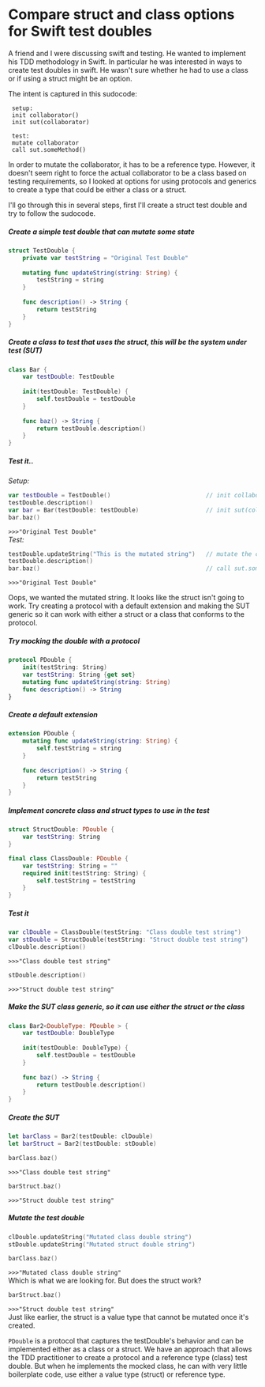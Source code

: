 # Compare struct and class options for Swift test doubles

A friend and I were discussing swift and testing. He wanted to implement his TDD methodology in Swift.  In particular he was interested in ways to create test doubles in swift. He wasn't sure whether he had to use a class or if using a struct might be an option.

 The intent is captured in this sudocode:

     setup:
     init collaborator()
     init sut(collaborator)
 
     test:
     mutate collaborator
     call sut.someMethod()
 
 In order to mutate the collaborator, it has to be a reference type.  However, it doesn't seem right to force the actual collaborator to be a class based on testing requirements, so I looked at options for using protocols and generics to create a type that could be either a class or a struct.  
 
 I'll go through this in several steps, first I'll create a struct test double and try to follow the sudocode.


##### Create a simple test double that can mutate some state
```swift
struct TestDouble {
    private var testString = "Original Test Double"
    
    mutating func updateString(string: String) {
        testString = string
    }
    
    func description() -> String {
        return testString
    }
}
```

##### Create a class to test that uses the struct, this will be the system under test (SUT)
```swift
class Bar {
    var testDouble: TestDouble
    
    init(testDouble: TestDouble) {
        self.testDouble = testDouble
    }
    
    func baz() -> String {
        return testDouble.description()
    }
}
```

##### Test it..
*Setup:*
```swift
var testDouble = TestDouble()                           // init collaborator()
testDouble.description()
var bar = Bar(testDouble: testDouble)                   // init sut(collaborator)
bar.baz()
```
`>>>"Original Test Double"`  
*Test:*
```swift
testDouble.updateString("This is the mutated string")   // mutate the collaborator
testDouble.description()
bar.baz()                                               // call sut.someMethod()
```
`>>>"Original Test Double"`
 
Oops, we wanted the mutated string.  It looks like the struct isn't going to work.
Try creating a protocol with a default extension and making the SUT generic so it can work with either a struct or a class that conforms to the protocol.

##### Try mocking the double with a protocol
```swift
protocol PDouble {
    init(testString: String)
    var testString: String {get set}
    mutating func updateString(string: String)
    func description() -> String
}
```

##### Create a default extension
```swift
extension PDouble {
    mutating func updateString(string: String) {
        self.testString = string
    }
    
    func description() -> String {
        return testString
    }
}
```
##### Implement concrete class and struct types to use in the test
```swift
struct StructDouble: PDouble {
    var testString: String
}

final class ClassDouble: PDouble {
    var testString: String = ""
    required init(testString: String) {
        self.testString = testString
    }
}
```
##### Test it
```swift
var clDouble = ClassDouble(testString: "Class double test string")
var stDouble = StructDouble(testString: "Struct double test string")
clDouble.description()
```
`>>>"Class double test string"` 
```swift
stDouble.description() 
```
`>>>"Struct double test string"`  
##### Make the SUT class generic, so it can use either the struct or the class
```swift
class Bar2<DoubleType: PDouble > {
    var testDouble: DoubleType
    
    init(testDouble: DoubleType) {
        self.testDouble = testDouble
    }
    
    func baz() -> String {
        return testDouble.description()
    }
}
```
##### Create the SUT
```swift
let barClass = Bar2(testDouble: clDouble)
let barStruct = Bar2(testDouble: stDouble)

barClass.baz()
```
`>>>"Class double test string"`
```swift
barStruct.baz()
```
`>>>"Struct double test string"`

##### Mutate the test double
```swift
clDouble.updateString("Mutated class double string")
stDouble.updateString("Mutated struct double string")

barClass.baz()
```
`>>>"Mutated class double string"`  
Which is what we are looking for.  But does the struct work?
```swift
barStruct.baz()
```
`>>>"Struct double test string"`  
Just like earlier, the struct is a value type that cannot be mutated once it's created.

`PDouble` is a protocol that captures the testDouble's behavior and can be implemented either as a class or a struct.
We have an approach that allows the TDD practitioner to create a protocol and a reference type (class) test double.  But when he implements the mocked class, he can with very little boilerplate code, use either a value type (struct) or reference type.

